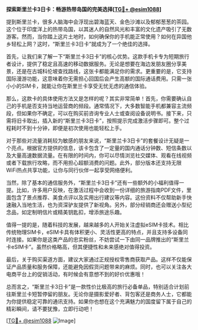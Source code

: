 **探索斯里兰卡3日卡：畅游热带岛国的完美选择[[TG💪+ @esim1088](https://t.me/s/esim1088)]**

提到斯里兰卡，很多人脑海中会浮现出碧海蓝天、金色沙滩以及郁郁葱葱的茶园。这个位于印度洋上的热带岛国，以其迷人的自然风光和丰富的文化遗产吸引了无数游客。然而，当你踏上这片土地时，如何确保你的手机能正常使用？如何在异国他乡轻松上网？这时，“斯里兰卡3日卡”就成为了一个绝佳的选择。

首先，让我们来了解一下“斯里兰卡3日卡”的核心优势。这款手机卡专为短期旅行者设计，提供了稳定且高速的移动数据服务。无论是想要在海边发朋友圈分享美景，还是在古城科伦坡查找路线，这张卡都能满足你的需求。更重要的是，它支持国际漫游功能，这意味着你无需担心回国后会产生高额的国际通话费用。只需一张小小的SIM卡，就能让你在斯里兰卡享受无忧无虑的通信体验。

那么，这款卡的具体使用方法又是怎样的呢？其实非常简单！首先，你需要确认自己的手机是否支持当地运营商的频段。通常情况下，大多数智能手机都兼容主流频段，但如果你不确定，可以在购买前咨询专业人士或查阅设备说明书。接下来，只需将旧卡取出，插入新的“斯里兰卡3日卡”，按照提示完成激活步骤即可。整个过程耗时不到十分钟，即便是初次使用也能轻松上手。

对于那些对流量消耗较为敏感的朋友来说，“斯里兰卡3日卡”的套餐设计无疑是一个亮点。根据官方提供的信息，该卡包含了一定量的国内通话分钟数、短信条数以及大量高速数据流量。在有限的时间内，你可以尽情浏览社交媒体、观看在线视频或者下载旅行攻略，而不用担心超额消费的问题。此外，部分版本还支持无限WiFi热点共享功能，让你与同行伙伴一起享受网络便利。

当然，除了基本的通信服务外，“斯里兰卡3日卡”还有一些额外的小福利值得一提。比如，许多用户反映，在激活过程中会收到一份详细的旅游指南PDF文件，里面包含了景点推荐、美食点评以及实用出行建议等内容。这份资料不仅帮助新手快速融入当地生活，也为资深驴友提供了新视角。另外，部分经销商还会赠送小型纪念品，如定制明信片或精美钥匙扣，增添旅途乐趣。

值得一提的是，随着科技的发展，越来越多的人开始关注虚拟eSIM卡技术。相比传统物理SIM卡，eSIM卡具有体积更小、灵活性更高的特点，并且支持多设备同时连接。如果你是这类产品的忠实粉丝，不妨尝试一下由同一品牌推出的“斯里兰卡eSIM卡”。虽然价格略高，但其便捷性和未来感绝对值得投资。

最后，关于购买渠道方面，建议大家通过正规授权零售商获取产品。这样不仅能保证产品质量和服务保障，还能避免因假货问题带来的麻烦。同时，也可以关注各大电商平台上的促销活动，有时候会有意想不到的好价优惠哦！

总而言之，“斯里兰卡3日卡”是一款性价比极高的旅行必备单品，特别适合计划前往斯里兰卡短暂停留的朋友。无论你是摄影爱好者、背包客还是商务人士，它都能为你提供稳定可靠的通讯支持。如果你也想在这个充满魅力的国度留下属于自己的精彩瞬间，请不要犹豫，立即行动吧！

[[TG💪+ @esim1088](https://t.me/s/esim1088) ![Image](https://i.postimg.cc/4NQfJmqS/Snipaste-2025-05-13-00-14-12.png)]